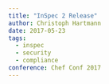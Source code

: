 ```yaml
---
title: "InSpec 2 Release"
author: Christoph Hartmann
date: 2017-05-23
tags:
  - inspec
  - security
  - compliance
conference: Chef Conf 2017
---
```


<script async class="speakerdeck-embed" data-id="9c8dc2f759d44e65b7463ca089fed5aa" data-ratio="1.77777777777778" src="//speakerdeck.com/assets/embed.js"></script>